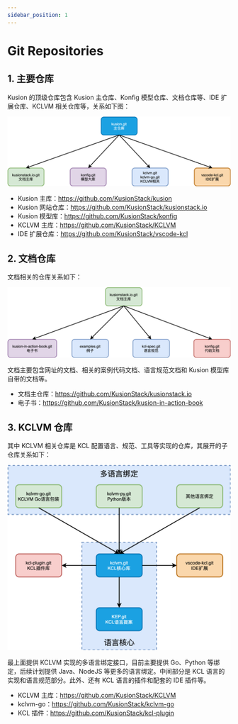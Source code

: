 ```yaml
---
sidebar_position: 1
---
```


# Git Repositories

## 1. 主要仓库

Kusion 的顶级仓库包含 Kusion 主仓库、Konfig 模型仓库、文档仓库等、IDE 扩展仓库、KCLVM 相关仓库等，关系如下图：

![](./images/repo-dag-01.png)

- Kusion 主库：https://github.com/KusionStack/kusion
- Kusion 网站仓库：https://github.com/KusionStack/kusionstack.io
- Kusion 模型库：https://github.com/KusionStack/konfig
- KCLVM 主库：https://github.com/KusionStack/KCLVM
- IDE 扩展仓库：https://github.com/KusionStack/vscode-kcl

## 2. 文档仓库


文档相关的仓库关系如下：

![](./images/repo-dag-docs.png)

文档主要包含网址的文档、相关的案例代码文档、语言规范文档和 Kusion 模型库自带的文档等。

- 文档主仓库：https://github.com/KusionStack/kusionstack.io
- 电子书：https://github.com/KusionStack/kusion-in-action-book

## 3. KCLVM 仓库

其中 KCLVM 相关仓库是 KCL 配置语言、规范、工具等实现的仓库，其展开的子仓库关系如下：

![](./images/repo-dag-02.png)

最上面提供 KCLVM 实现的多语言绑定接口，目前主要提供 Go、Python 等绑定，后续计划提供 Java、NodeJS 等更多的语言绑定。中间部分是 KCL 语言的实现和语言规范部分。此外、还有 KCL 语言的插件和配套的 IDE 插件等。

- KCLVM 主库：https://github.com/KusionStack/KCLVM
- kclvm-go：https://github.com/KusionStack/kclvm-go
- KCL 插件：https://github.com/KusionStack/kcl-plugin
